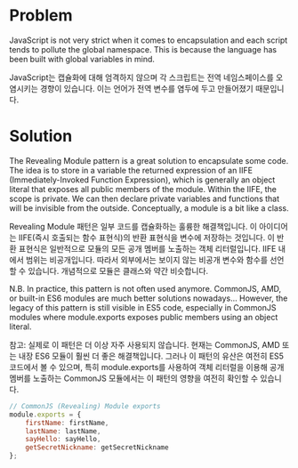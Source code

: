 # Problem

JavaScript is not very strict when it comes to encapsulation and each script tends to pollute the global namespace. This is because the language has been built with global variables in mind.

JavaScript는 캡슐화에 대해 엄격하지 않으며 각 스크립트는 전역 네임스페이스를 오염시키는 경향이 있습니다. 이는 언어가 전역 변수를 염두에 두고 만들어졌기 때문입니다.

# Solution

The Revealing Module pattern is a great solution to encapsulate some code. The idea is to store in a variable the returned expression of an IIFE (Immediately-Invoked Function Expression), which is generally an object literal that exposes all public members of the module. Within the IIFE, the scope is private. We can then declare private variables and functions that will be invisible from the outside. Conceptually, a module is a bit like a class. 

Revealing Module 패턴은 일부 코드를 캡슐화하는 훌륭한 해결책입니다. 이 아이디어는 IIFE(즉시 호출되는 함수 표현식)의 반환 표현식을 변수에 저장하는 것입니다. 이 반환 표현식은 일반적으로 모듈의 모든 공개 멤버를 노출하는 객체 리터럴입니다. IIFE 내에서 범위는 비공개입니다. 따라서 외부에서는 보이지 않는 비공개 변수와 함수를 선언할 수 있습니다. 개념적으로 모듈은 클래스와 약간 비슷합니다.

N.B. In practice, this pattern is not often used anymore. CommonJS, AMD, or built-in ES6 modules are much better solutions nowadays... However, the legacy of this pattern is still visible in ES5 code, especially in CommonJS modules where module.exports exposes public members using an object literal.

참고: 실제로 이 패턴은 더 이상 자주 사용되지 않습니다. 현재는 CommonJS, AMD 또는 내장 ES6 모듈이 훨씬 더 좋은 해결책입니다. 그러나 이 패턴의 유산은 여전히 ES5 코드에서 볼 수 있으며, 특히 module.exports를 사용하여 객체 리터럴을 이용해 공개 멤버를 노출하는 CommonJS 모듈에서는 이 패턴의 영향을 여전히 확인할 수 있습니다.

```javascript
// CommonJS (Revealing) Module exports
module.exports = {
    firstName: firstName,
    lastName: lastName,
    sayHello: sayHello,
    getSecretNickname: getSecretNickname
};
```
